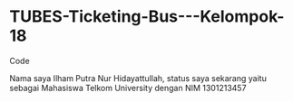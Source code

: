 # TUBES-Ticketing-Bus---Kelompok-18
Code 

Nama saya Ilham Putra Nur Hidayattullah, status saya sekarang yaitu sebagai Mahasiswa Telkom University dengan NIM 1301213457

